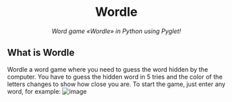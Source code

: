 <h1 align="center" name="name">Wordle</h1>
<p align="center">
    <em>
        Word game «Wordle» in Python using Pyglet!
    </em>
</p>


## What is Wordle

Wordle a word game where you need to guess the word hidden by the computer.
You have to guess the hidden word in 5 tries and the color of the letters changes to show how close you are.
To start the game, just enter any word, for example:
![image](https://user-images.githubusercontent.com/71513188/196002442-4800fb3c-82dc-4518-aba3-c5915d7e3063.png)
